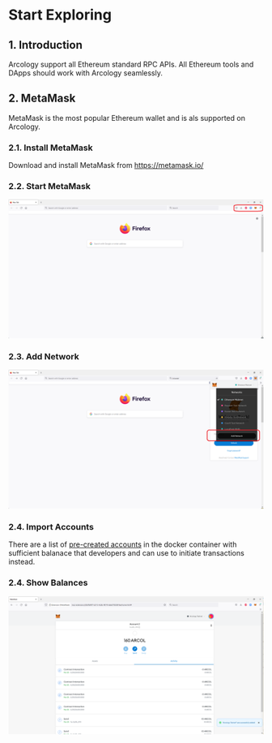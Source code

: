 # Start Exploring

## 1. Introduction

Arcology support all Ethereum standard RPC APIs. All Ethereum tools and DApps should work with Arcology seamlessly.

## 2. MetaMask

MetaMask is the most popular Ethereum wallet and is als supported on Arcology. 

### 2.1. Install MetaMask

Download and install MetaMask from https://metamask.io/

### 2.2. Start MetaMask

![alt text](./image/../img/metamask-browser.png)

### 2.3. Add Network

![alt text](./image/../img/metamask-add-network.png)

### 2.4. Import Accounts

There are a list of [pre-created accounts](../developers/tutorials/accounts.md) in the docker container with sufficient balanace that developers and can use to initiate transactions instead.

### 2.4. Show Balances

![alt text](./image/../img/metamask-connected.png)

